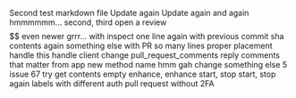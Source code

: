 Second test markdown file
Update again
Update again and again
hmmmmmm...
second, third
open a review
$$$$
$$
even newer
grrr...
with inspect
one line
again
with previous commit sha
contents
again
something else
with PR
so many lines
proper placement
handle this
handle
client
change
pull_request_comments
reply
comments that matter
from app
new method name
hmm
gah
change something
else
5
issue
67
try get
contents
empty
enhance, enhance
start, stop
start, stop
again
labels
with different auth
pull request without 2FA
